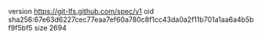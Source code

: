 version https://git-lfs.github.com/spec/v1
oid sha256:67e63d6227cec77eaa7ef60a780c8f1cc43da0a2f11b701a1aa6a4b5bf9f5bf5
size 2694
